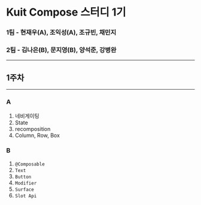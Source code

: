 # Kuit Compose 스터디 1기

### 1팀 - 현재우(A), 조익성(A), 조규빈, 채민지

### 2팀 - 김나은(B), 문지영(B), 양석준, 강병완
---
## 1주차
---
### A
1. 네비게이팅
2. State
3. recomposition
4. Column, Row, Box

### B
1. `@Composable`
2. `Text`
3. `Button`
4. `Modifier`
5. `Surface`
6. `Slot Api`
